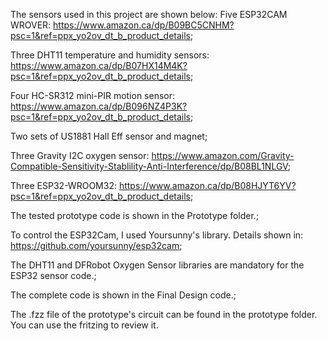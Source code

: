 The sensors used in this project are shown below:
Five ESP32CAM WROVER: https://www.amazon.ca/dp/B09BC5CNHM?psc=1&ref=ppx_yo2ov_dt_b_product_details;

Three DHT11 temperature and humidity sensors: https://www.amazon.ca/dp/B07HX14M4K?psc=1&ref=ppx_yo2ov_dt_b_product_details;

Four HC-SR312 mini-PIR motion sensor: https://www.amazon.ca/dp/B096NZ4P3K?psc=1&ref=ppx_yo2ov_dt_b_product_details;

Two sets of US1881 Hall Eff sensor and magnet;

Three Gravity I2C oxygen sensor: https://www.amazon.com/Gravity-Compatible-Sensitivity-Stablility-Anti-Interference/dp/B08BL1NLGV;

Three ESP32-WROOM32: https://www.amazon.ca/dp/B08HJYT6YV?psc=1&ref=ppx_yo2ov_dt_b_product_details;


The tested prototype code is shown in the Prototype folder.;

To control the ESP32Cam, I used Yoursunny's library. Details shown in: https://github.com/yoursunny/esp32cam;

The DHT11 and DFRobot Oxygen Sensor libraries are mandatory for the ESP32 sensor code.;

The complete code is shown in the Final Design code.;

The .fzz file of the prototype's circuit can be found in the prototype folder. You can use the fritzing to review it.

